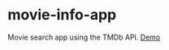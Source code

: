 # movie-info-app

Movie search app using the TMDb API. [Demo](https://rashomar.github.io/movie-info-app/)